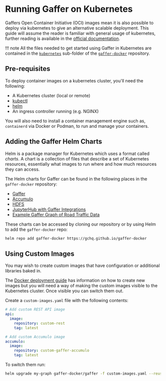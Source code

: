 # Running Gaffer on Kubernetes

Gaffers Open Container Initiative (OCI) images mean it is also possible to
deploy via kubernetes to give an alternative scalable deployment. This guide
will assume the reader is familiar with general usage of kubernetes, further
reading is available in the [official documentation](https://kubernetes.io/docs/home/).

!!! note
    All the files needed to get started using Gaffer in Kubernetes are contained
    in the [`kubernetes`](https://github.com/gchq/gaffer-docker/tree/develop/kubernetes)
    sub-folder of the [`gaffer-docker`](https://github.com/gchq/gaffer-docker)
    repository.

## Pre-requisites

To deploy container images on a kubernetes cluster, you'll need the following:

- A Kubernetes cluster (local or remote)
- [kubectl](https://kubernetes.io/docs/reference/kubectl/)
- [helm](https://helm.sh/docs/intro/install/)
- An ingress controller running (e.g. NGINX)

You will also need to install a container management engine such as, `containerd`
via Docker or Podman, to run and manage your containers.

## Adding the Gaffer Helm Charts

Helm is a package manager for Kubernetes which uses a format called *charts*.
A chart is a collection of files that describe a set of Kubernetes resources,
essentially what images to run where and how much resources they can access.

The Helm charts for Gaffer can be found in the following places in the
`gaffer-docker` repository:

- [Gaffer](https://github.com/gchq/gaffer-docker/tree/develop/kubernetes/gaffer)
- [Accumulo](https://github.com/gchq/gaffer-docker/tree/develop/kubernetes/accumulo)
- [HDFS](https://github.com/gchq/gaffer-docker/tree/develop/kubernetes/hdfs)
- [JupyterHub with Gaffer Integrations](https://github.com/gchq/gaffer-docker/tree/develop/kubernetes/gaffer-jhub)
- [Example Gaffer Graph of Road Traffic Data](https://github.com/gchq/gaffer-docker/tree/develop/kubernetes/gaffer-road-traffic)

These charts can be accessed by cloning our repository or by using Helm to add
the `gaffer-docker` repo:

```bash
helm repo add gaffer-docker https://gchq.github.io/gaffer-docker
```

## Using Custom Images

You may wish to create custom images that have configuration or additional
libraries baked in.

The [Docker deployment guide](../gaffer-docker/gaffer-images.md#custom-images)
has information on how to create new images but you will need a way of making
the custom images visible to the Kubernetes cluster. Once visible you can switch
them out.

Create a `custom-images.yaml` file with the following contents:

```yaml
# Add custom REST API image
api:
  image:
    repository: custom-rest
    tag: latest

# Add custom Accumulo image
accumulo:
  image:
    repository: custom-gaffer-accumulo
    tag: latest
```

To switch them run:

```bash
helm upgrade my-graph gaffer-docker/gaffer -f custom-images.yaml --reuse-values
```
